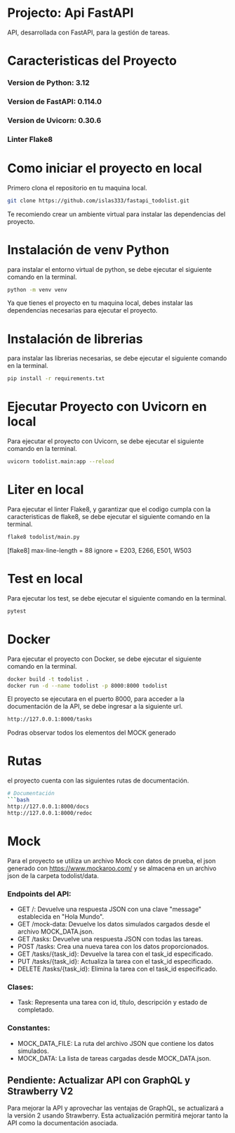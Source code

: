 # Projecto: Api FastAPI

API, desarrollada con FastAPI, para la gestión de tareas.

# Caracteristicas del Proyecto
### Version de Python: 3.12
### Version de FastAPI: 0.114.0
### Version de Uvicorn: 0.30.6
### Linter Flake8

# Como iniciar el proyecto en local

Primero clona el repositorio en tu maquina local.
```bash
git clone https://github.com/islas333/fastapi_todolist.git
```

Te recomiendo crear un ambiente virtual para instalar las dependencias del proyecto.

# Instalación de venv Python 
para instalar el entorno virtual de python, se debe ejecutar el siguiente comando en la terminal.
```bash
python -m venv venv
```

Ya que tienes el proyecto en tu maquina local, debes instalar las dependencias necesarias para ejecutar el proyecto.

# Instalación de librerias
para instalar las librerias necesarias, se debe ejecutar el siguiente comando en la terminal.
```bash
pip install -r requirements.txt
```

# Ejecutar Proyecto con Uvicorn en local
Para ejecutar el proyecto con Uvicorn, se debe ejecutar el siguiente comando en la terminal.
```bash
uvicorn todolist.main:app --reload
```

# Liter en local
Para ejecutar el linter Flake8, y garantizar que el codigo cumpla con la caracteristicas de flake8, se debe ejecutar el siguiente comando en la terminal.
```bash
flake8 todolist/main.py
```
[flake8]
max-line-length = 88
ignore = E203, E266, E501, W503

# Test en local
Para ejecutar los test, se debe ejecutar el siguiente comando en la terminal.
```bash
pytest
```

# Docker
Para ejecutar el proyecto con Docker, se debe ejecutar el siguiente comando en la terminal.
```bash
docker build -t todolist .
docker run -d --name todolist -p 8000:8000 todolist
```

El proyecto se ejecutara en el puerto 8000, para acceder a la documentación de la API, se debe ingresar a la siguiente url.
```bash
http://127.0.0.1:8000/tasks
```

Podras observar todos los elementos del MOCK generado


# Rutas

el proyecto cuenta con las siguientes rutas de documentación.
```bash
# Documentación
```bash
http://127.0.0.1:8000/docs
http://127.0.0.1:8000/redoc
```

# Mock
Para el proyecto se utiliza un archivo Mock con datos de prueba, el json generado con https://www.mockaroo.com/ y se almacena en un archivo json de la carpeta todolist/data.


### Endpoints del API:
- GET /: Devuelve una respuesta JSON con una clave "message" establecida en "Hola Mundo".
- GET /mock-data: Devuelve los datos simulados cargados desde el archivo MOCK_DATA.json.
- GET /tasks: Devuelve una respuesta JSON con todas las tareas.
- POST /tasks: Crea una nueva tarea con los datos proporcionados.
- GET /tasks/{task_id}: Devuelve la tarea con el task_id especificado.
- PUT /tasks/{task_id}: Actualiza la tarea con el task_id especificado.
- DELETE /tasks/{task_id}: Elimina la tarea con el task_id especificado.

### Clases:
- Task: Representa una tarea con id, título, descripción y estado de completado.

### Constantes:
- MOCK_DATA_FILE: La ruta del archivo JSON que contiene los datos simulados.
- MOCK_DATA: La lista de tareas cargadas desde MOCK_DATA.json.

## Pendiente: Actualizar API con GraphQL y Strawberry V2

Para mejorar la API y aprovechar las ventajas de GraphQL, se actualizará a la versión 2 usando Strawberry. Esta actualización permitirá mejorar tanto la API como la documentación asociada.
